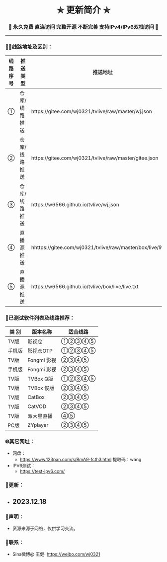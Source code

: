 
<h1 align="center"> ✯ 更新简介 ✯ </h1>
<h3 align="center">🔕 永久免费 直连访问 完整开源 不断完善 支持IPv4/IPv6双栈访问 🔕</h3>

<p align="center">
</p>

---

### 🤹‍♂️线路地址及区别：
<table>
  <thead>
    <tr>
      <th>线路序号</th>
      <th>推送类型</th>
      <th>推送地址</th>
      <th>点播服务</th>
      <th>直播服务</th>
      <th>更新频率</th>
      <th>加载速度</th>
    </tr>
  </thead>
  <tbody>
    <tr>
      <td>①</td>
      <td>仓库/线路推送</td>
      <td>https://gitee.com/wj0321/tvlive/raw/master/wj.json</td>
      <td>国内</td>
      <td>国外</td>
      <td>高</td>
      <td>快</td>
    </tr>
<tr>
      <td>②</td>
      <td>仓库/线路推送</td>
      <td>https://gitee.com/wj0321/tvlive/raw/master/gitee.json</td>
      <td>国内</td>
      <td>国内</td>
      <td>低</td>
      <td>快</td>
    </tr>
<tr>
      <td>③</td>
      <td>仓库/线路推送</td>
      <td>https://w6566.github.io/tvlive/wj.json</td>
      <td>国外</td>
      <td>国外</td>
      <td>高</td>
      <td>慢</td>
    </tr>
<tr>
      <td>④</td>
      <td>直播源推送</td>
      <td>hhttps://gitee.com/wj0321/tvlive/raw/master/box/live/live.txt</td>
      <td>无</td>
      <td>国内</td>
      <td>低</td>
      <td>快</td>
    </tr>
<tr>
      <td>⑤</td>
      <td>直播源推送</td>
      <td>https://w6566.github.io/tvlive/box/live/live.txt</td>
      <td>无</td>
      <td>国外</td>
      <td>高</td>
      <td>慢</td>
    </tr>
  </tbody>
</table>


### 🌇已测试软件列表及线路推荐：
<table>
  <thead>
    <tr>
      <th>类 别</th>
      <th>版本名称</th>
      <th>适合线路</th>
    </tr>
  </thead>
  <tbody>
    <tr>
      <td>TV版</td>
      <td>影视仓</td>
      <td>①②③④⑤</td>
    </tr>
  <tr>
      <td>手机版</td>
      <td>影视仓OTP</td>
      <td>①②③④⑤</td>
    </tr>
  <tr>
      <td>TV版</td>
      <td>Fongmi 影视</td>
      <td>②③④⑤</td>
    </tr>
  <tr>
      <td>手机版</td>
      <td>Fongmi 影视</td>
      <td>②③④⑤</td>
    </tr>
    <tr>
      <td>TV版</td>
      <td>TVBox Q版</td>
      <td>①②③④⑤</td>
    </tr>
  <tr>
      <td>TV版</td>
      <td>TVBox 俊版</td>
      <td>②③④⑤</td>
    </tr>
  <tr>
      <td>TV版</td>
      <td>CatBox</td>
      <td>②③④⑤</td>
    </tr>
  <tr>
      <td>TV版</td>
      <td>CatVOD</td>
      <td>②③④⑤</td>
    </tr>
  <tr>
      <td>TV版</td>
      <td>派大星直播</td>
      <td>④⑤</td>
    </tr>
  <tr>
      <td>PC版</td>
      <td>ZYplayer</td>
      <td>②③④⑤</td>
    </tr>
  </tbody>
</table>

### 🌐其它网址：
- 网盘：
  - https://www.123pan.com/s/BmA9-fcth3.html 提取码：wang
- IPV6测试：
  - https://test-ipv6.com/

### 📔更新：
- 2023.12.18
  - 

     
### 📖声明：
- 资源来源于网络，仅供学习交流。



### 📱联系：
- Sina微博@·王健·
https://weibo.com/wj0321
